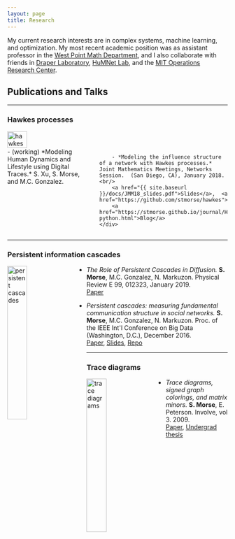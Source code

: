 ```yaml
---
layout: page
title: Research
---
```


My current research interests are in complex systems, machine learning, and optimization.  My most recent academic position was as assistant professor in the [West Point Math Department](https://www.usma.edu/math/SitePages/Math.aspx), and I also collaborate with friends in [Draper Laboratory](http://www.draper.com), [HuMNet Lab](http://humnetlab.mit.edu), and the [MIT Operations Research Center](https://orc.mit.edu).


## Publications and Talks

<hr>

### Hawkes processes

<div class="row">
    <div class="four columns">
        <img style="padding: 0 30px 0 0; float: left;" width="30%" src="{{ site.baseurl }}/images/example_multivar.png" alt="hawkes">
    </div>
    <div class="eight columns">
        - (working) *Modeling Human Dynamics and Lifestyle using Digital Traces.* S. Xu, S. Morse, and M.C. Gonzalez.

        - *Modeling the influence structure of a network with Hawkes processes.* Joint Mathematics Meetings, Networks Session.  (San Diego, CA), January 2018. <br/> 
        <a href="{{ site.baseurl }}/docs/JMM18_slides.pdf">Slides</a>,  <a href="https://github.com/stmorse/hawkes">Repo</a>,
        <a href="https://stmorse.github.io/journal/Hawkes-python.html">Blog</a>
    </div>
</div>

<hr>

### Persistent information cascades

<img style="padding: 0 30px 0 0; float: left;" width="30%" src="{{ site.baseurl }}/images/persistent.png" alt="persistent cascades">

- *The Role of Persistent Cascades in Diffusion.*  **S. Morse**, M.C. Gonzalez, N. Markuzon.  Physical Review E 99, 012323, January 2019. <br/>
<a href="{{ site.baseurl }}/docs/BigD348.pdf">Paper</a> 

- *Persistent cascades: measuring fundamental communication structure in social networks.* **S. Morse**, M.C. Gonzalez, N. Markuzon.  Proc. of the IEEE Int'l Conference on Big Data (Washington, D.C.), December 2016. <br/>
<a href="{{ site.baseurl }}/docs/BigD348.pdf">Paper</a>, <a href="{{ site.baseurl }}/docs/persistent-cascades-ieee.pdf">Slides</a>, <a href="https://github.com/stmorse/cascades">Repo</a>  


<hr>

### Trace diagrams

<img style="padding: 0 30px 0 0; float: left;" width="30%" src="{{ site.baseurl }}/images/diagrams.png" alt="trace diagrams">

- *Trace diagrams, signed graph colorings, and matrix minors.* **S. Morse**, E. Peterson. Involve, vol 3. 2009. <br/>
<a href="{{ site.baseurl }}/docs/tracediagrams.pdf">Paper</a>, <a href="{{ site.baseurl }}/docs/mainthesis.pdf">Undergrad thesis</a>
